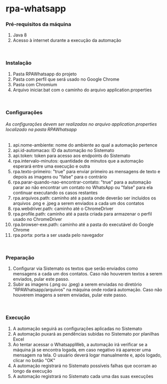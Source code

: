 # rpa-whatsapp

### Pré-requisitos da máquina
1) Java 8
2) Acesso à internet durante a execução da automação

<br>

### Instalação
1) Pasta RPAWhatsapp do projeto
2) Pasta com perfil que será usado no Google Chrome
3) Pasta com Chromium
4) Arquivo iniciar.bat com o caminho do arquivo application.properties

<br>

### Configurações
###### As configurações devem ser realizadas no arquivo application.properties localizado na pasta RPAWhatsapp
1) api.nome-ambiente: nome do ambiente ao qual a automação pertence
2) api.id-automacao: ID da automação no Sistemato
3) api.token: token para acesso aos endpoints do Sistemato
4) rpa.intervalo-minutos: quantidade de minutos que a automação esperará entre uma execução e outra
5) rpa.texto-primeiro: "true" para enviar primeiro as mensagens de texto e depois as imagens ou "false" para o contrário
6) rpa.parar-quando-nao-encontrar-contato: "true" para a automação parar ao não encontrar um contato no WhatsApp ou "false" para ela continuar executando os casos restantes
7) rpa.arquivos.path: caminho até a pasta onde deverão ser incluídos os arquivos .png e .jpeg a serem enviados a cada um dos contatos
8) rpa.webdriver.path: caminho até o ChromeDriver
9) rpa.profile.path: caminho até a pasta criada para armazenar o perfil usado no ChromeDriver
10) rpa.browser-exe.path: caminho até a pasta do executável do Google Chrome 
11) rpa.porta: porta a ser usada pelo navegador 

<br>

### Preparação
1) Configurar via Sistemato os textos que serão enviados como mensagens a cada um dos contatos. Caso não houverem textos a serem enviados, pular este passo.
2) Subir as imagens (.png ou .jpeg) a serem enviadas no diretório "RPAWhatsapp/arquivos" na máquina onde rodará automação. Caso não houverem imagens a serem enviadas, pular este passo.

<br>

### Execução
1) A automação seguirá as configurações aplicadas no Sistemato
2) A automação puxará as pendências subidas no Sistemato por planilhas Excel
3) Ao tentar acessar o WhatsappWeb, a automação irá verificar se a máquina já se encontra logada, em caso negativo irá aparecer uma mensagem na tela. O usuário deverá logar manualmente e, após logado, clicar no botão "OK"
4) A automação registrará no Sistemato possíveis falhas que ocorram ao longo da execução
5) A automação registrará no Sistemato cada uma das suas execuções